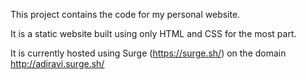 This project contains the code for my personal website.

It is a static website built using only HTML and CSS for the most part.

It is currently hosted using Surge (https://surge.sh/) on the domain http://adiravi.surge.sh/
